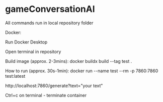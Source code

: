 # gameConversationAI

All commands run in local repository folder

Docker:

Run Docker Desktop

Open terminal in repository

Build image (approx. 2-3mins):
docker buildx build --tag test . 

How to run (approx. 30s-1min):
docker run --name test --rm -p 7860:7860 test:latest 

http://localhost:7860/generate?text="your text"

Ctrl+c on terminal - terminate container
